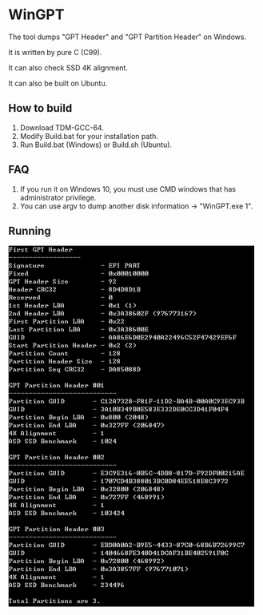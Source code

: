 # WinGPT
The tool dumps "GPT Header" and "GPT Partition Header" on Windows.

It is written by pure C (C99).

It can also check SSD 4K alignment.

It can also be built on Ubuntu.

## How to build
1. Download TDM-GCC-64.
2. Modify Build.bat for your installation path.
3. Run Build.bat (Windows) or Build.sh (Ubuntu).

## FAQ
1. If you run it on Windows 10, you must use CMD windows that has administrator privilege.
2. You can use argv to dump another disk information -> "WinGPT.exe 1".

## Running
![running](/image/Result.png)
